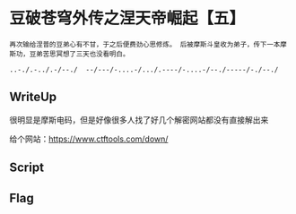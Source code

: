 # 豆破苍穹外传之涅天帝崛起【五】

```
再次输给涅普的豆弟心有不甘，于之后便费劲心思修炼。 后被摩斯斗皇收为弟子，传下一本摩斯功，豆弟苦思冥想了三天也没看明白。

..-./.-../.-/--./  --/---/-....-/.../.----/-....-/--./-----/-./--./
```

## WriteUp

很明显是摩斯电码，但是好像很多人找了好几个解密网站都没有直接解出来

给个网站：https://www.ctftools.com/down/

##  Script 

##  Flag
